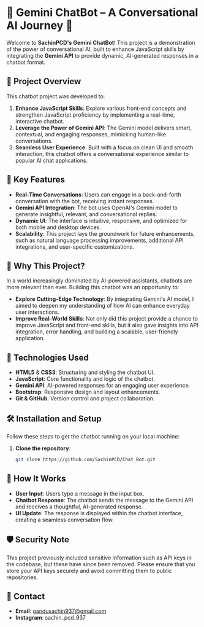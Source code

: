 # 💬 **Gemini ChatBot** – A Conversational AI Journey 🌟

Welcome to **SachinPCD's Gemini ChatBot**! This project is a demonstration of the power of conversational AI, built to enhance JavaScript skills by integrating the **Gemini API** to provide dynamic, AI-generated responses in a chatbot format.

## 🌟 **Project Overview**

This chatbot project was developed to:

1. **Enhance JavaScript Skills**: Explore various front-end concepts and strengthen JavaScript proficiency by implementing a real-time, interactive chatbot.
2. **Leverage the Power of Gemini API**: The Gemini model delivers smart, contextual, and engaging responses, mimicking human-like conversations.
3. **Seamless User Experience**: Built with a focus on clean UI and smooth interaction, this chatbot offers a conversational experience similar to popular AI chat applications.

## 🚀 **Key Features**

- **Real-Time Conversations**: Users can engage in a back-and-forth conversation with the bot, receiving instant responses.
- **Gemini API Integration**: The bot uses OpenAI's Gemini model to generate insightful, relevant, and conversational replies.
- **Dynamic UI**: The interface is intuitive, responsive, and optimized for both mobile and desktop devices.
- **Scalability**: This project lays the groundwork for future enhancements, such as natural language processing improvements, additional API integrations, and user-specific customizations.

## 🎯 **Why This Project?**

In a world increasingly dominated by AI-powered assistants, chatbots are more relevant than ever. Building this chatbot was an opportunity to:

- **Explore Cutting-Edge Technology**: By integrating Gemini's AI model, I aimed to deepen my understanding of how AI can enhance everyday user interactions.
- **Improve Real-World Skills**: Not only did this project provide a chance to improve JavaScript and front-end skills, but it also gave insights into API integration, error handling, and building a scalable, user-friendly application.

## 🔧 **Technologies Used**

- **HTML5** & **CSS3**: Structuring and styling the chatbot UI.
- **JavaScript**: Core functionality and logic of the chatbot.
- **Gemini API**: AI-powered responses for an engaging user experience.
- **Bootstrap**: Responsive design and layout enhancements.
- **Git & GitHub**: Version control and project collaboration.

## 🛠️ **Installation and Setup**

Follow these steps to get the chatbot running on your local machine:

1. **Clone the repository**:
   ```bash
   git clone https://github.com/SachinPCD/Chat_Bot.git

## 🤖 **How It Works**

- **User Input**: Users type a message in the input box.
- **Chatbot Response**: The chatbot sends the message to the Gemini API and receives a thoughtful, AI-generated response.
- **UI Update**: The response is displayed within the chatbot interface, creating a seamless conversation flow.

## 🛡️ **Security Note**
This project previously included sensitive information such as API keys in the codebase, but these have since been removed. Please ensure that you store your API keys securely and avoid committing them to public repositories.

## 💬 **Contact**
- **Email**: gandusachin937@gmail.com
- **Instagram**: sachin_pcd_937
